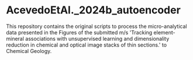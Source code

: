# AcevedoEtAl._2024b_autoencoder
This repository contains the original scripts to process the micro-analytical data presented in the Figures of the submitted m/s  'Tracking element-mineral associations with unsupervised learning and dimensionality reduction in chemical and optical image stacks of thin sections.' to Chemical Geology.
